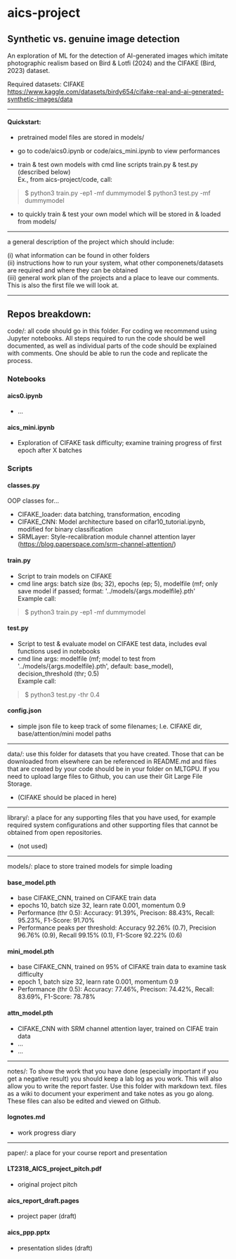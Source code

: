 # aics-project
## Synthetic vs. genuine image detection

An exploration of ML for the detection of AI-generated images which imitate photographic realism based on Bird & Lotfi (2024) and the CIFAKE (Bird, 2023) dataset.

Required datasets:
CIFAKE https://www.kaggle.com/datasets/birdy654/cifake-real-and-ai-generated-synthetic-images/data

___

#### Quickstart:
* pretrained model files are stored in models/
* go to code/aics0.ipynb or code/aics_mini.ipynb to view performances

* train & test own models with cmd line scripts train.py & test.py (described below)  
Ex., from aics-project/code, call:
> $ python3 train.py -ep1 -mf dummymodel
> $ python3 test.py -mf dummymodel
* to quickly train & test your own model which will be stored in & loaded from models/

___

a general description of the project which should include:  

(i) what information can be found in other folders  
(ii) instructions how to run your system, what other componenets/datasets are required and where they can be obtained  
(iii) general work plan of the projects and a place to leave our comments. This is also the first file we will look at.  

___

## Repos breakdown:

code/: all code should go in this folder. For coding we recommend using Jupyter notebooks. All steps required to run the code should be well documented, as well as individual parts of the code should be explained with comments. One should be able to run the code and replicate the process. 

### Notebooks

#### aics0.ipynb
* ...

#### aics_mini.ipynb
* Exploration of CIFAKE task difficulty; examine training progress of first epoch after X batches

### Scripts

#### classes.py  
OOP classes for...  
* CIFAKE_loader: data batching, transformation, encoding
* CIFAKE_CNN: Model architecture based on cifar10_tutorial.ipynb, modified for binary classification
* SRMLayer: Style-recalibration module channel attention layer (https://blog.paperspace.com/srm-channel-attention/)

#### train.py
* Script to train models on CIFAKE
* cmd line args: batch size (bs; 32), epochs (ep; 5), modelfile (mf; only save model if passed; format: '../models/{args.modelfile}.pth'  
Example call:  
> $ python3 train.py -ep1 -mf dummymodel

#### test.py
* Script to test & evaluate model on CIFAKE test data, includes eval functions used in notebooks
* cmd line args: modelfile (mf; model to test from '../models/{args.modelfile}.pth', default: base_model), decision_threshold (thr; 0.5)  
Example call:  
> $ python3 test.py -thr 0.4

#### config.json
* simple json file to keep track of some filenames; I.e. CIFAKE dir, base/attention/mini model paths

____

data/: use this folder for datasets that you have created. Those that can be downloaded from elsewhere can be referenced in README.md and files that are created by your code should be in your folder on MLTGPU. If you need to upload large files to Github, you can use their Git Large File Storage.

* (CIFAKE should be placed in here)

____

library/: a place for any supporting files that you have used, for example required system configurations and other supporting files that cannot be obtained from open repositories.

* (not used)
____

models/: place to store trained models for simple loading  

#### base_model.pth
* base CIFAKE_CNN, trained on CIFAKE train data
* epochs 10, batch size 32, learn rate 0.001, momentum 0.9
* Performance (thr 0.5): Accuracy: 91.39%, Precison: 88.43%, Recall: 95.23%, F1-Score: 91.70%
* Performance peaks per threshold: Accuracy 92.26% (0.7), Precision 96.76% (0.9), Recall 99.15% (0.1), F1-Score 92.22% (0.6)

#### mini_model.pth
* base CIFAKE_CNN, trained on 95% of CIFAKE train data to examine task difficulty
* epoch 1, batch size 32, learn rate 0.001, momentum 0.9
* Performance (thr 0.5): Accuracy: 77.46%, Precison: 74.42%, Recall: 83.69%, F1-Score: 78.78%

#### attn_model.pth
* CIFAKE_CNN with SRM channel attention layer, trained on CIFAE train data
* ...
* ...

____

notes/: To show the work that you have done (especially important if you get a negative result) you should keep a lab log as you work. This will also allow you to write the report faster. Use this folder with markdown text. files as a wiki to document your experiment and take notes as you go along. These files can also be edited and viewed on Github.

#### lognotes.md
* work progress diary

____

paper/: a place for your course report and presentation

#### LT2318_AICS_project_pitch.pdf
* original project pitch

#### aics_report_draft.pages
* project paper (draft)

#### aics_ppp.pptx
* presentation slides (draft)


